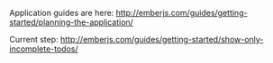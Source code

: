 Application guides are here: http://emberjs.com/guides/getting-started/planning-the-application/

Current step: http://emberjs.com/guides/getting-started/show-only-incomplete-todos/

